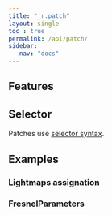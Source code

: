 ```yaml
---
title: "_r.patch"
layout: single
toc : true
permalink: /api/patch/
sidebar:
   nav: "docs"  
--- 
```


## Features


## Selector
Patches use [selector syntax](selector.md).

## Examples 

### Lightmaps assignation

### FresnelParameters
